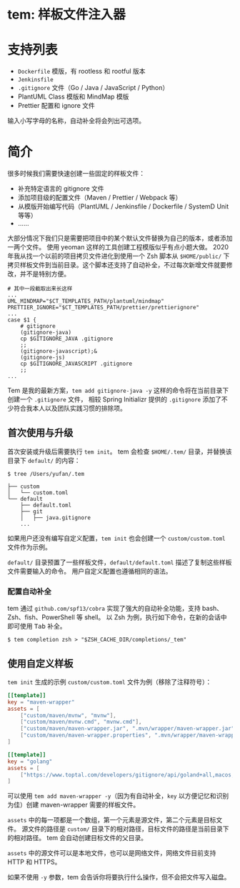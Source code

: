 # tem: 样板文件注入器

# 支持列表

- `Dockerfile` 模版，有 rootless 和 rootful 版本
- `Jenkinsfile`
- `.gitignore` 文件（Go / Java / JavaScript / Python）
- PlantUML Class 模版和 MindMap 模版
- Prettier 配置和 ignore 文件

输入小写字母的名称，自动补全将会列出可选项。

# 简介

很多时候我们需要快速创建一些固定的样板文件：

- 补充特定语言的 gitignore 文件
- 添加项目级的配置文件（Maven / Prettier / Webpack 等）
- 从模版开始编写代码（PlantUML / Jenkinsfile / Dockerfile / SystemD Unit 等等）
- ……

大部分情况下我们只是需要把项目中的某个默认文件替换为自己的版本，或者添加一两个文件。
使用 yeoman 这样的工具创建工程模版似乎有点小题大做。
2020 年我从找一个以前的项目拷贝文件进化到使用一个 Zsh 脚本从 `$HOME/public/`
下拷贝样板文件到当前目录。这个脚本还支持了自动补全，不过每次新增文件就要修改，并不是特别方便。

```shell
# 其中一段截取出来长这样
...
UML_MINDMAP="$CT_TEMPLATES_PATH/plantuml/mindmap"
PRETTIER_IGNORE="$CT_TEMPLATES_PATH/prettier/prettierignore"
...
case $1 {
    # gitignore
    (gitignore-java)
    cp $GITIGNORE_JAVA .gitignore
    ;;
    (gitignore-javascript);&
    (gitignore-js)
    cp $GITIGNORE_JAVASCRIPT .gitignore
    ;;
...
```

Tem 是我的最新方案，`tem add gitignore-java -y` 这样的命令将在当前目录下创建一个 `.gitignore` 文件，
相较 Spring Initializr 提供的 `.gitignore` 添加了不少符合我本人以及团队实践习惯的排除项。

## 首次使用与升级

首次安装或升级后需要执行 `tem init`。
tem 会检查 `$HOME/.tem/` 目录，并替换该目录下 `default/` 的内容：

```shell
$ tree /Users/yufan/.tem

├── custom
│   └── custom.toml
└── default
    ├── default.toml
    ├── git
    │   ├── java.gitignore
    ...
```

如果用户还没有编写自定义配置，`tem init` 也会创建一个 `custom/custom.toml` 文件作为示例。

`default/` 目录预置了一些样板文件，`default/default.toml` 描述了复制这些样板文件需要输入的命令。
用户自定义配置也遵循相同的语法。

### 配置自动补全

tem 通过 `github.com/spf13/cobra` 实现了强大的自动补全功能，支持 bash、Zsh、fish、PowerShell 等 shell。
以 Zsh 为例，执行如下命令，在新的会话中即可使用 <kbd>Tab</kbd> 补全。

```shell
$ tem completion zsh > "$ZSH_CACHE_DIR/completions/_tem"
```

## 使用自定义样板

`tem init` 生成的示例 `custom/custom.toml` 文件为例（移除了注释符号）：

```toml
[[template]]
key = "maven-wrapper"
assets = [
    ["custom/maven/mvnw", "mvnw"],
    ["custom/maven/mvnw.cmd", "mvnw.cmd"],
    ["custom/maven/maven-wrapper.jar", ".mvn/wrapper/maven-wrapper.jar"],
    ["custom/maven/maven-wrapper.properties", ".mvn/wrapper/maven-wrapper.properties"],
]

[[template]]
key = "golang"
assets = [
    ["https://www.toptal.com/developers/gitignore/api/goland+all,macos,linux,windows,visualstudiocode", ".gitignore"]
]
```

可以使用 `tem add maven-wrapper -y`（因为有自动补全，`key` 以方便记忆和识别为佳）创建 maven-wrapper 需要的样板文件。

`assets` 中的每一项都是一个数组，第一个元素是源文件，第二个元素是目标文件。
源文件的路径是 `custom/` 目录下的相对路径，目标文件的路径是当前目录下的相对路径。
tem 会自动创建目标文件的父目录。

`assets` 中的源文件可以是本地文件，也可以是网络文件，网络文件目前支持 HTTP 和 HTTPS。

如果不使用 `-y` 参数，tem 会告诉你将要执行什么操作，但不会把文件写入磁盘。
